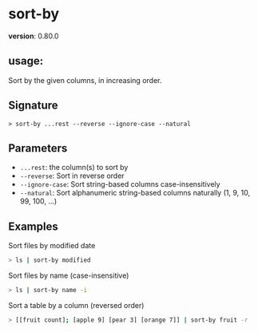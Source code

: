 # sort-by

**version**: 0.80.0

## **usage**:

Sort by the given columns, in increasing order.

## Signature

`> sort-by ...rest --reverse --ignore-case --natural`

## Parameters

- `...rest`: the column(s) to sort by
- `--reverse`: Sort in reverse order
- `--ignore-case`: Sort string-based columns case-insensitively
- `--natural`: Sort alphanumeric string-based columns naturally (1, 9, 10, 99, 100, ...)

## Examples

Sort files by modified date

```bash
> ls | sort-by modified
```

Sort files by name (case-insensitive)

```bash
> ls | sort-by name -i
```

Sort a table by a column (reversed order)

```bash
> [[fruit count]; [apple 9] [pear 3] [orange 7]] | sort-by fruit -r
```
